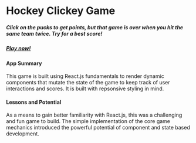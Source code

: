 # Hockey Clickey Game

##### Click on the pucks to get points, but that game is over when you hit the same team twice. Try for a best score!

##### [Play now!]()

#### App Summary

This game is built using React.js fundamentals to render dynamic components that mutate the state of the game to keep track of user interactions and scores. It is built with repsonsive styling in mind.

#### Lessons and Potential

As a means to gain better familiarity with React.js, this was a challenging and fun game to build. The simple implementation of the core game mechanics introduced the powerful potential of component and state based development. 
